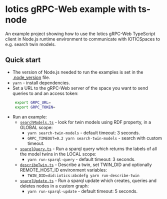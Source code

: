 # Iotics gRPC-Web example with ts-node
An example project showing how to use the Iotics gRPC-Web TypeScript client in Node.js runtime environment
to communicate with IOTICSpaces to e.g. search twin models.


## Quick start
* The version of Node.js needed to run the examples is set in the [.node_version](./.node-version) file.
* `yarn` - install dependencies.
* Set a URL to the gRPC-Web server of the space you want to send queries to and an access token:
  ```bash
   export GRPC_URL=
   export GRPC_TOKEN=
  ```
* Run an example:
  * [`searchModels.ts`](./src/searchModels.ts) - look for twin models using RDF property, in a GLOBAL scope:
    * `yarn search-twin-models` - default timeout: 3 seconds.
    * `GRPC_TIMEOUT=0.2 yarn search-twin-models` - search with custom timeout.
  * [`sparqlQuery.ts`](./src/sparqlQuery.ts) - Run a sparql query which returns the labels of all the model twins in the LOCAL scope:
    * `yarn run-sparql-query` - default timeout: 3 seconds.
  * [`describeTwin.ts`](./src/describeTwin.ts) - Describe a twin, set TWIN_DID and optionally REMOTE_HOST_ID environment variables: 
    * `TWIN_DID=did:iotics:abcdefg yarn run-describe-twin`
  * [`sparqlUpdate.ts`](./src/sparqlUpdate.ts) - Run a sparql update which creates, queries and deletes nodes in a custom graph:
    * `yarn run-sparql-update` - default timeout: 5 seconds.
